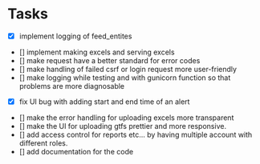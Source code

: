 # Tasks
- [x] implement logging of feed_entites
- [] implement making excels and serving excels
- [] make request have a better standard for error codes
- [] make handling of failed csrf or login request more user-friendly
- [] make logging while testing and with gunicorn function so that problems are more diagnosable
- [x] fix UI bug with adding start and end time of an alert 
- [] make the error handling for uploading excels more transparent
- [] make the UI for uploading gtfs prettier and more responsive.
- [] add access control for reports etc... by having multiple account with different roles. 
- [] add documentation for the code 
